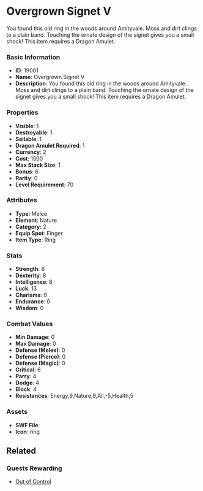# Overgrown Signet V

You found this old ring in the woods around Amityvale. Moss and dirt clings to a plain band. Touching the ornate design of the signet gives you a small shock! This item requires a Dragon Amulet.

### Basic Information

- **ID**: 19001
- **Name**: Overgrown Signet V
- **Description**: You found this old ring in the woods around Amityvale. Moss and dirt clings to a plain band. Touching the ornate design of the signet gives you a small shock! This item requires a Dragon Amulet.

### Properties

- **Visible**: 1
- **Destroyable**: 1
- **Sellable**: 1
- **Dragon Amulet Required**: 1
- **Currency**: 2
- **Cost**: 1500
- **Max Stack Size**: 1
- **Bonus**: 6
- **Rarity**: 0
- **Level Requirement**: 70

### Attributes

- **Type**: Melee
- **Element**: Nature
- **Category**: 2
- **Equip Spot**: Finger
- **Item Type**: Ring

### Stats

- **Strength**: 8
- **Dexterity**: 8
- **Intelligence**: 8
- **Luck**: 13
- **Charisma**: 0
- **Endurance**: 0
- **Wisdom**: 0

### Combat Values

- **Min Damage**: 0
- **Max Damage**: 0
- **Defense (Melee)**: 0
- **Defense (Pierce)**: 0
- **Defense (Magic)**: 0
- **Critical**: 6
- **Parry**: 4
- **Dodge**: 4
- **Block**: 4
- **Resistances**: Energy,9,Nature,9,All,-5,Health,5

### Assets

- **SWF File**: 
- **Icon**: ring

## Related

### Quests Rewarding

- [Out of Control](../quests/1647-out-of-control.md)

